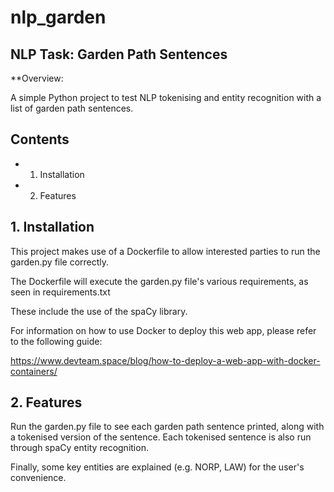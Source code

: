 # nlp_garden

## NLP Task: Garden Path Sentences

**Overview:

A simple Python project to test NLP tokenising and entity recognition with a list of
garden path sentences.

## Contents

* 1. Installation
* 2. Features

## 1. Installation

This project makes use of a Dockerfile to allow interested parties to run the garden.py file correctly.

The Dockerfile will execute the garden.py file's various requirements, as seen in requirements.txt

These include the use of the spaCy library.

For information on how to use Docker to deploy this web app, please refer to the following guide: 

https://www.devteam.space/blog/how-to-deploy-a-web-app-with-docker-containers/


## 2. Features

Run the garden.py file to see each garden path sentence printed, along with a tokenised version
of the sentence. Each tokenised sentence is also run through spaCy entity recognition.

Finally, some key entities are explained (e.g. NORP, LAW) for the user's convenience.
